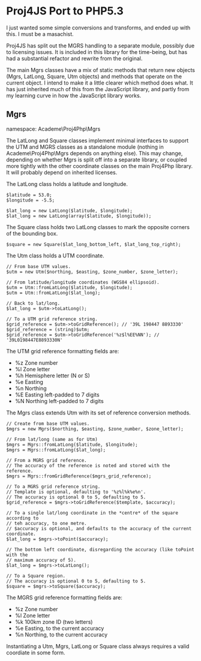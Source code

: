 Proj4JS Port to PHP5.3
======================

I just wanted some simple conversions and transforms, and ended up with this. I must be a masachist.

Proj4JS has split out the MGRS handling to a separate module, possibly due to licensing issues. It is
included in this library for the time-being, but has had a substantial refactor and rewrite from the
original.

The main Mgrs classes have a mix of static methods that return new objects (Mgrs, LatLong, Square, Utm
objects) and methods that operate on the current object. I intend to make it a little clearer which
method does what. It has just inherited much of this from the JavaScript library, and partly from
my learning curve in how the JavaScript library works.

Mgrs
----

namespace: Academe\Proj4Php\Mgrs

The LatLong and Square classes implement minimal interfaces to support the UTM and MGRS classes
as a standalone module (nothing in Academe\Proj4Php\Mgrs depends on anything else). This may change,
depending on whether Mgrs is split off into a separate library, or coupled more tightly with the
other coordinate classes on the main Proj4Php library. It will probably depend on inherited licenses.

The LatLong class holds a latitude and longitude.

    $latitude = 53.0;
    $longitude = -5.5;
    
    $lat_long = new LatLong($latitude, $longitude);
    $lat_long = new LatLong(array($latitude, $longitude));

The Square class holds two LatLong classes to mark the opposite corners of the bounding box.

    $square = new Square($lat_long_bottom_left, $lat_long_top_right);

The Utm class holds a UTM coordinate.

    // From base UTM values.
    $utm = new Utm($northing, $easting, $zone_number, $zone_letter);
    
    // From latitude/longitude coordinates (WGS84 ellipsoid).
    $utm = Utm::fromLatLong($latitude, $longitude);
    $utm = Utm::fromLatLong($lat_long);
    
    // Back to lat/long.
    $lat_long = $utm->toLatLong();
    
    // To a UTM grid reference string.
    $grid_reference = $utm->toGridReference(); // '39L 198447 8893330'
    $grid_reference = (string)$utm;
    $grid_reference = $utm->toGridReference('%z$l%EE%NN'); // '39L0198447E8893330N'

The UTM grid reference formatting fields are:

* %z Zone number
* %l Zone letter
* %h Hemisphere letter (N or S)
* %e Easting
* %n Northing
* %E Easting left-padded to 7 digits
* %N Northing left-padded to 7 digits
    
The Mgrs class extends Utm with its set of reference conversion methods.

    // Create from base UTM values.
    $mgrs = new Mgrs($northing, $easting, $zone_number, $zone_letter);
    
    // From lat/long (same as for Utm)
    $mgrs = Mgrs::fromLatLong($latitude, $longitude);
    $mgrs = Mgrs::fromLatLong($lat_long);
    
    // From a MGRS grid reference.
    // The accuracy of the reference is noted and stored with the reference.
    $mgrs = Mgrs::fromGridReference($mgrs_grid_reference);

    // To a MGRS grid reference string.
    // Template is optional, defaulting to '%z%l%k%e%n'.
    // The accuracy is optional 0 to 5, defaulting to 5.
    $grid_reference = $mgrs->toGridReference($template, $accuracy);
    
    // To a single lat/long coordinate in the *centre* of the square according to
    // teh accuracy, to one metre.
    // $accuracy is optional, and defaults to the accuracy of the current coordinate.
    $lat_long = $mgrs->toPoint($accuracy);
    
    // The bottom left coordinate, disregarding the accuracy (like toPoint with the
    // maximum accuracy of 5).
    $lat_long = $mgrs->toLatLong();

    // To a Square region.
    // The accuracy is optional 0 to 5, defaulting to 5.
    $square = $mgrs->toSquare($accuracy);

The MGRS grid reference formatting fields are:

* %z Zone number
* %l Zone letter
* %k 100km zone ID (two letters)
* %e Easting, to the current accuracy
* %n Northing, to the current accuracy

Instantiating a Utm, Mgrs, LatLong or Square class always requires a valid coordiate in some form.
